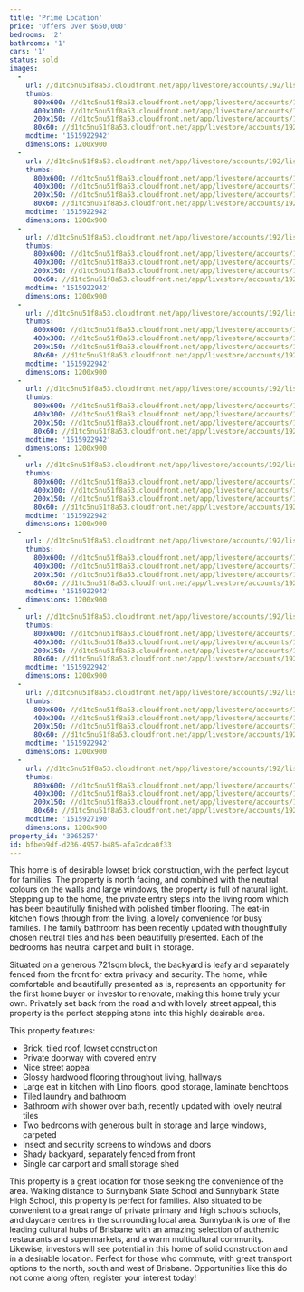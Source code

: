 ```yaml
---
title: 'Prime Location'
price: 'Offers Over $650,000'
bedrooms: '2'
bathrooms: '1'
cars: '1'
status: sold
images:
  -
    url: //d1tc5nu51f8a53.cloudfront.net/app/livestore/accounts/192/listings/1355033/images/Turton-248-Front-Day_6615630448_20180114074212.jpg
    thumbs:
      800x600: //d1tc5nu51f8a53.cloudfront.net/app/livestore/accounts/192/listings/1355033/images/Turton-248-Front-Day_6615630448_20180114074212_800x600.jpg
      400x300: //d1tc5nu51f8a53.cloudfront.net/app/livestore/accounts/192/listings/1355033/images/Turton-248-Front-Day_6615630448_20180114074212_400x300.jpg
      200x150: //d1tc5nu51f8a53.cloudfront.net/app/livestore/accounts/192/listings/1355033/images/Turton-248-Front-Day_6615630448_20180114074212_200x150.jpg
      80x60: //d1tc5nu51f8a53.cloudfront.net/app/livestore/accounts/192/listings/1355033/images/Turton-248-Front-Day_6615630448_20180114074212_80x60.jpg
    modtime: '1515922942'
    dimensions: 1200x900
  -
    url: //d1tc5nu51f8a53.cloudfront.net/app/livestore/accounts/192/listings/1355033/images/Turton-248-Living2-D_9786236364_20180114074016.jpg
    thumbs:
      800x600: //d1tc5nu51f8a53.cloudfront.net/app/livestore/accounts/192/listings/1355033/images/Turton-248-Living2-D_9786236364_20180114074016_800x600.jpg
      400x300: //d1tc5nu51f8a53.cloudfront.net/app/livestore/accounts/192/listings/1355033/images/Turton-248-Living2-D_9786236364_20180114074016_400x300.jpg
      200x150: //d1tc5nu51f8a53.cloudfront.net/app/livestore/accounts/192/listings/1355033/images/Turton-248-Living2-D_9786236364_20180114074016_200x150.jpg
      80x60: //d1tc5nu51f8a53.cloudfront.net/app/livestore/accounts/192/listings/1355033/images/Turton-248-Living2-D_9786236364_20180114074016_80x60.jpg
    modtime: '1515922942'
    dimensions: 1200x900
  -
    url: //d1tc5nu51f8a53.cloudfront.net/app/livestore/accounts/192/listings/1355033/images/Turton-248-Living-Da_2408784015_20180114074136.jpg
    thumbs:
      800x600: //d1tc5nu51f8a53.cloudfront.net/app/livestore/accounts/192/listings/1355033/images/Turton-248-Living-Da_2408784015_20180114074136_800x600.jpg
      400x300: //d1tc5nu51f8a53.cloudfront.net/app/livestore/accounts/192/listings/1355033/images/Turton-248-Living-Da_2408784015_20180114074136_400x300.jpg
      200x150: //d1tc5nu51f8a53.cloudfront.net/app/livestore/accounts/192/listings/1355033/images/Turton-248-Living-Da_2408784015_20180114074136_200x150.jpg
      80x60: //d1tc5nu51f8a53.cloudfront.net/app/livestore/accounts/192/listings/1355033/images/Turton-248-Living-Da_2408784015_20180114074136_80x60.jpg
    modtime: '1515922942'
    dimensions: 1200x900
  -
    url: //d1tc5nu51f8a53.cloudfront.net/app/livestore/accounts/192/listings/1355033/images/Turton-248-Kitchen2-_3085012102_20180114074033.jpg
    thumbs:
      800x600: //d1tc5nu51f8a53.cloudfront.net/app/livestore/accounts/192/listings/1355033/images/Turton-248-Kitchen2-_3085012102_20180114074033_800x600.jpg
      400x300: //d1tc5nu51f8a53.cloudfront.net/app/livestore/accounts/192/listings/1355033/images/Turton-248-Kitchen2-_3085012102_20180114074033_400x300.jpg
      200x150: //d1tc5nu51f8a53.cloudfront.net/app/livestore/accounts/192/listings/1355033/images/Turton-248-Kitchen2-_3085012102_20180114074033_200x150.jpg
      80x60: //d1tc5nu51f8a53.cloudfront.net/app/livestore/accounts/192/listings/1355033/images/Turton-248-Kitchen2-_3085012102_20180114074033_80x60.jpg
    modtime: '1515922942'
    dimensions: 1200x900
  -
    url: //d1tc5nu51f8a53.cloudfront.net/app/livestore/accounts/192/listings/1355033/images/Turton-248-Kitchen-D_9730549034_20180114074035.jpg
    thumbs:
      800x600: //d1tc5nu51f8a53.cloudfront.net/app/livestore/accounts/192/listings/1355033/images/Turton-248-Kitchen-D_9730549034_20180114074035_800x600.jpg
      400x300: //d1tc5nu51f8a53.cloudfront.net/app/livestore/accounts/192/listings/1355033/images/Turton-248-Kitchen-D_9730549034_20180114074035_400x300.jpg
      200x150: //d1tc5nu51f8a53.cloudfront.net/app/livestore/accounts/192/listings/1355033/images/Turton-248-Kitchen-D_9730549034_20180114074035_200x150.jpg
      80x60: //d1tc5nu51f8a53.cloudfront.net/app/livestore/accounts/192/listings/1355033/images/Turton-248-Kitchen-D_9730549034_20180114074035_80x60.jpg
    modtime: '1515922942'
    dimensions: 1200x900
  -
    url: //d1tc5nu51f8a53.cloudfront.net/app/livestore/accounts/192/listings/1355033/images/Turton-248-Bed2-Dayn_8184295944_20180114074045.jpg
    thumbs:
      800x600: //d1tc5nu51f8a53.cloudfront.net/app/livestore/accounts/192/listings/1355033/images/Turton-248-Bed2-Dayn_8184295944_20180114074045_800x600.jpg
      400x300: //d1tc5nu51f8a53.cloudfront.net/app/livestore/accounts/192/listings/1355033/images/Turton-248-Bed2-Dayn_8184295944_20180114074045_400x300.jpg
      200x150: //d1tc5nu51f8a53.cloudfront.net/app/livestore/accounts/192/listings/1355033/images/Turton-248-Bed2-Dayn_8184295944_20180114074045_200x150.jpg
      80x60: //d1tc5nu51f8a53.cloudfront.net/app/livestore/accounts/192/listings/1355033/images/Turton-248-Bed2-Dayn_8184295944_20180114074045_80x60.jpg
    modtime: '1515922942'
    dimensions: 1200x900
  -
    url: //d1tc5nu51f8a53.cloudfront.net/app/livestore/accounts/192/listings/1355033/images/Turton-248-Bed1-Dayn_656475931_20180114074106.jpg
    thumbs:
      800x600: //d1tc5nu51f8a53.cloudfront.net/app/livestore/accounts/192/listings/1355033/images/Turton-248-Bed1-Dayn_656475931_20180114074106_800x600.jpg
      400x300: //d1tc5nu51f8a53.cloudfront.net/app/livestore/accounts/192/listings/1355033/images/Turton-248-Bed1-Dayn_656475931_20180114074106_400x300.jpg
      200x150: //d1tc5nu51f8a53.cloudfront.net/app/livestore/accounts/192/listings/1355033/images/Turton-248-Bed1-Dayn_656475931_20180114074106_200x150.jpg
      80x60: //d1tc5nu51f8a53.cloudfront.net/app/livestore/accounts/192/listings/1355033/images/Turton-248-Bed1-Dayn_656475931_20180114074106_80x60.jpg
    modtime: '1515922942'
    dimensions: 1200x900
  -
    url: //d1tc5nu51f8a53.cloudfront.net/app/livestore/accounts/192/listings/1355033/images/Turton-248-Bathroom-_4462528497_20180114074015.jpg
    thumbs:
      800x600: //d1tc5nu51f8a53.cloudfront.net/app/livestore/accounts/192/listings/1355033/images/Turton-248-Bathroom-_4462528497_20180114074015_800x600.jpg
      400x300: //d1tc5nu51f8a53.cloudfront.net/app/livestore/accounts/192/listings/1355033/images/Turton-248-Bathroom-_4462528497_20180114074015_400x300.jpg
      200x150: //d1tc5nu51f8a53.cloudfront.net/app/livestore/accounts/192/listings/1355033/images/Turton-248-Bathroom-_4462528497_20180114074015_200x150.jpg
      80x60: //d1tc5nu51f8a53.cloudfront.net/app/livestore/accounts/192/listings/1355033/images/Turton-248-Bathroom-_4462528497_20180114074015_80x60.jpg
    modtime: '1515922942'
    dimensions: 1200x900
  -
    url: //d1tc5nu51f8a53.cloudfront.net/app/livestore/accounts/192/listings/1355033/images/Turton-248-Backyard-_9313927212_20180114074152.jpg
    thumbs:
      800x600: //d1tc5nu51f8a53.cloudfront.net/app/livestore/accounts/192/listings/1355033/images/Turton-248-Backyard-_9313927212_20180114074152_800x600.jpg
      400x300: //d1tc5nu51f8a53.cloudfront.net/app/livestore/accounts/192/listings/1355033/images/Turton-248-Backyard-_9313927212_20180114074152_400x300.jpg
      200x150: //d1tc5nu51f8a53.cloudfront.net/app/livestore/accounts/192/listings/1355033/images/Turton-248-Backyard-_9313927212_20180114074152_200x150.jpg
      80x60: //d1tc5nu51f8a53.cloudfront.net/app/livestore/accounts/192/listings/1355033/images/Turton-248-Backyard-_9313927212_20180114074152_80x60.jpg
    modtime: '1515922942'
    dimensions: 1200x900
  -
    url: //d1tc5nu51f8a53.cloudfront.net/app/livestore/accounts/192/listings/1355033/images/Turton-248-Block-Day_2256138526_20180114084638.jpg
    thumbs:
      800x600: //d1tc5nu51f8a53.cloudfront.net/app/livestore/accounts/192/listings/1355033/images/Turton-248-Block-Day_2256138526_20180114084638_800x600.jpg
      400x300: //d1tc5nu51f8a53.cloudfront.net/app/livestore/accounts/192/listings/1355033/images/Turton-248-Block-Day_2256138526_20180114084638_400x300.jpg
      200x150: //d1tc5nu51f8a53.cloudfront.net/app/livestore/accounts/192/listings/1355033/images/Turton-248-Block-Day_2256138526_20180114084638_200x150.jpg
      80x60: //d1tc5nu51f8a53.cloudfront.net/app/livestore/accounts/192/listings/1355033/images/Turton-248-Block-Day_2256138526_20180114084638_80x60.jpg
    modtime: '1515927190'
    dimensions: 1200x900
property_id: '3965257'
id: bfbeb9df-d236-4957-b485-afa7cdca0f33
---
```

This home is of desirable lowset brick construction, with the perfect layout for families. The property is north facing, and combined with the neutral colours on the walls and large windows, the property is full of natural light. Stepping up to the home, the private entry steps into the living room which has been beautifully finished with polished timber flooring. The eat-in kitchen flows through from the living, a lovely convenience for busy families. The family bathroom has been recently updated with thoughtfully chosen neutral tiles and has been beautifully presented. Each of the bedrooms has neutral carpet and built in storage.

Situated on a generous 721sqm block, the backyard is leafy and separately fenced from the front for extra privacy and security. The home, while comfortable and beautifully presented as is, represents an opportunity for the first home buyer or investor to renovate, making this home truly your own. Privately set back from the road and with lovely street appeal, this property is the perfect stepping stone into this highly desirable area. 

This property features:

*  Brick, tiled roof, lowset construction 
*  Private doorway with covered entry
*  Nice street appeal
*  Glossy hardwood flooring throughout living, hallways
*  Large eat in kitchen with Lino floors, good storage, laminate benchtops 
*  Tiled laundry and bathroom
*  Bathroom with shower over bath, recently updated with lovely neutral tiles 
*  Two bedrooms with generous built in storage and large windows, carpeted 
*  Insect and security screens to windows and doors
*  Shady backyard, separately fenced from front 
*  Single car carport and small storage shed

This property is a great location for those seeking the convenience of the area. Walking distance to Sunnybank State School and Sunnybank State High School, this property is perfect for families. Also situated to be convenient to a great range of private primary and high schools schools, and daycare centres in the surrounding local area. Sunnybank is one of the leading cultural hubs of Brisbane with an amazing selection of authentic restaurants and supermarkets, and a warm multicultural community. Likewise, investors will see potential in this home of solid construction and in a desirable location. Perfect for those who commute, with great transport options to the north, south and west of Brisbane. Opportunities like this do not come along often, register your interest today!